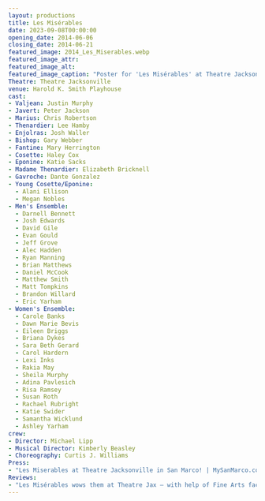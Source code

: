 ```yaml
---
layout: productions
title: Les Misérables
date: 2023-09-08T00:00:00
opening_date: 2014-06-06
closing_date: 2014-06-21
featured_image: 2014_Les_Miserables.webp
featured_image_attr:
featured_image_alt:
featured_image_caption: "Poster for 'Les Misérables' at Theatre Jacksonville"
Theatre: Theatre Jacksonville
venue: Harold K. Smith Playhouse
cast:
- Valjean: Justin Murphy
- Javert: Peter Jackson
- Marius: Chris Robertson
- Thenardier: Lee Hamby
- Enjolras: Josh Waller
- Bishop: Gary Webber
- Fantine: Mary Herrington
- Cosette: Haley Cox
- Eponine: Katie Sacks
- Madame Thenardier: Elizabeth Bricknell
- Gavroche: Dante Gonzalez
- Young Cosette/Eponine:
  - Alani Ellison
  - Megan Nobles
- Men's Ensemble:
  - Darnell Bennett
  - Josh Edwards
  - David Gile
  - Evan Gould
  - Jeff Grove
  - Alec Hadden
  - Ryan Manning
  - Brian Matthews
  - Daniel McCook
  - Matthew Smith
  - Matt Tompkins
  - Brandon Willard
  - Eric Yarham
- Women's Ensemble:
  - Carole Banks
  - Dawn Marie Bevis
  - Eileen Briggs
  - Briana Dykes
  - Sara Beth Gerard
  - Carol Hardern
  - Lexi Inks
  - Rakia May
  - Sheila Murphy
  - Adina Pavlesich
  - Risa Ramsey
  - Susan Roth
  - Rachael Rubright
  - Katie Swider
  - Samantha Wicklund
  - Ashley Yarham
crew:
- Director: Michael Lipp
- Musical Director: Kimberly Beasley
- Choreography: Curtis J. Williams
Press:
- "Les Miserables at Theatre Jacksonville in San Marco! | MySanMarco.com" : https://mysanmarco.com/2014/05/20/les-miserables-at-theatre-jacksonville-in-san-marco/
Reviews: 
- "Les Misérables wows them at Theatre Jax – with help of Fine Arts faculty and students | The Wave Magazine": https://wavemagazineonline.com/les-miserables-wows-them-at-theatre-jax-with-help-of-fine-arts-faculty-and-students/
---
```


